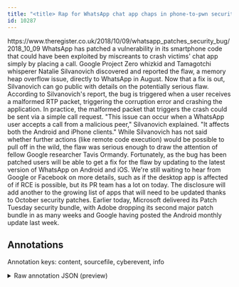 ```yaml
---
title: "<title> Rap for WhatsApp chat app chaps in phone-to-pwn security nap flap </title>"
id: 10287
---
```


<title> Rap for WhatsApp chat app chaps in phone-to-pwn security nap flap </title>
<source> https://www.theregister.co.uk/2018/10/09/whatsapp_patches_security_bug/ </source>
<date> 2018_10_09 </date>
<text>
WhatsApp has patched a vulnerability in its smartphone code that could have been exploited by miscreants to crash victims' chat app simply by placing a call.
Google Project Zero whizkid and Tamagotchi whisperer Natalie Silvanovich discovered and reported the flaw, a memory heap overflow issue, directly to WhatsApp in August. Now that a fix is out, Silvanovich can go public with details on the potentially serious flaw.
According to Silvanovich's report, the bug is triggered when a user receives a malformed RTP packet, triggering the corruption error and crashing the application. In practice, the malformed packet that triggers the crash could be sent via a simple call request.
"This issue can occur when a WhatsApp user accepts a call from a malicious peer," Silvanovich explained. "It affects both the Android and iPhone clients."
While Silvanovich has not said whether further actions (like remote code execution) would be possible to pull off in the wild, the flaw was serious enough to draw the attention of fellow Google researcher Tavis Ormandy.
Fortunately, as the bug has been patched users will be able to get a fix for the flaw by updating to the latest version of WhatsApp on Android and iOS. We're still waiting to hear from Google or Facebook on more details, such as if the desktop app is affected of if RCE is possible, but its PR team has a lot on today.
The disclosure will add another to the growing list of apps that will need to be updated thanks to October security patches. Earlier today, Microsoft delivered its Patch Tuesday security bundle, with Adobe dropping its second major patch bundle in as many weeks and Google having posted the Android monthly update last week.
</text>



## Annotations

Annotation keys: content, sourcefile, cyberevent, info

<details>
<summary>Raw annotation JSON (preview)</summary>

```json
{
  "content": "WhatsApp has patched a vulnerability in its smartphone code that could have been exploited by miscreants to crash victims' chat app simply by placing a call. Google Project Zero whizkid and Tamagotchi whisperer Natalie Silvanovich discovered and reported the flaw, a memory heap overflow issue, directly to WhatsApp in August. Now that a fix is out, Silvanovich can go public with details on the potentially serious flaw. According to Silvanovich's report, the bug is triggered when a user receives a malformed RTP packet, triggering the corruption error and crashing the application. In practice, the malformed packet that triggers the crash could be sent via a simple call request. \"This issue can occur when a WhatsApp user accepts a call from a malicious peer,\" Silvanovich explained. \"It affects both the Android and iPhone clients.\" While Silvanovich has not said whether further actions (like remote code execution) would be possible to pull off in the wild, the flaw was serious enough to draw the attention of fellow Google researcher Tavis Ormandy. Fortunately, as the bug has been patched users will be able to get a fix for the flaw by updating to the latest version of WhatsApp on Android and iOS. We're still waiting to hear from Google or Facebook on more details, such as if the desktop app is affected of if RCE is possible, but its PR team has a lot on today. The disclosure will add another to the growing list of apps that will need to be updated thanks to October security patches. Earlier today, Microsoft delivered its Patch Tuesday security bundle, with Adobe dropping its second major patch bundle in as many weeks and Google having posted the Android monthly update last week.",
  "sourcefile": "10287.txt",
  "cyberevent": {
    "hopper": [
      {
        "index": 0,
        "relation": "Same",
        "events": [
          {
            "index": "E11",
            "type": "Vulnerability-related",
            "realis": "Other",
            "nugget": {
              "startOffset": 76,
              "index": "T39",
              "endOffset": 90,
              "text": "been exploited"
            },
            "argument": [
              {
                "index": "T40",
                "text": "crash victims' chat app",
                "endOffset": 131,
                "role": {
                  "CAPEC-Meta": "Software Integrity Attack",
                  "type": "Capabilities",
                  "confidence": 0.8800420463085175
                },
                "startOffset": 108,
                "type": "Capabilities"
              }
            ],
            "subtype": "DiscoverVulnerability"
          },
          {
            "index": "E2",
            "type": "Vulnerability-related",
            "realis": "Actual",
            "nugget": {
              "startOffset": 231,
              "index": "T5",
              "endOffset": 254,
              "text": "discovered and reported"
            },
            "argument": [
              {
                "index": "T7",
                "external_reference": {
                  "dbpediaURI": "http://dbpedia.org/resource/Google",
                  "wikidataid": "Q95"
                },
                "endOffset": 185,
                "role": {
                  "type": "Discoverer"
                },
                "text": "Google Project Zero whizkid",
                "startOffset": 158,
                "type": "Organization"
              },
              {
                "index": "T8",
                "text": "Tamagotchi whisperer Natalie Silvanovich",
                "endOffset": 230,
                "role": {
                  "type": "Discoverer"
                },
                "startOffset": 190,
                "type": "Person"
              },
              {
                "index": "T6",
                "text": "the flaw",
                "endOffset": 263,
                "role": {
                  "type": "Vulnerability"
                }
```
</details>
